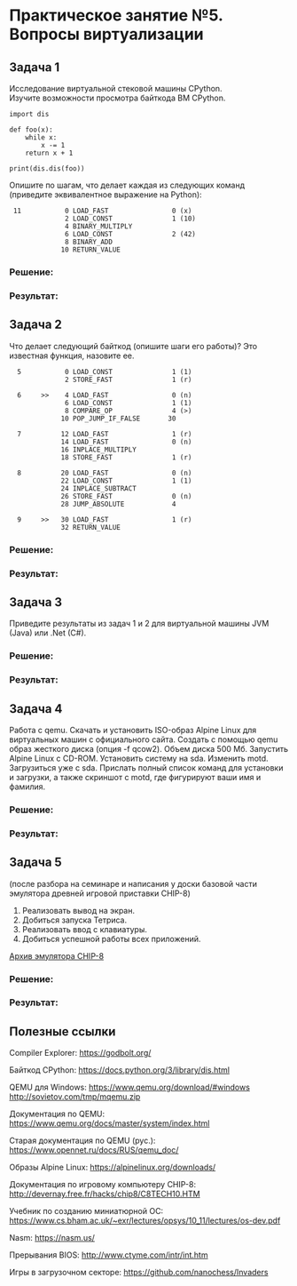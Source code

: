 # Практическое занятие №5. Вопросы виртуализации

## Задача 1
Исследование виртуальной стековой машины CPython.  
Изучите возможности просмотра байткода ВМ CPython.
```
import dis

def foo(x):
    while x:
        x -= 1
    return x + 1

print(dis.dis(foo))
```
Опишите по шагам, что делает каждая из следующих команд (приведите эквивалентное выражение на Python):
```
 11           0 LOAD_FAST                0 (x)
              2 LOAD_CONST               1 (10)
              4 BINARY_MULTIPLY
              6 LOAD_CONST               2 (42)
              8 BINARY_ADD
             10 RETURN_VALUE
```

### Решение:


### Результат:



## Задача 2
Что делает следующий байткод (опишите шаги его работы)? Это известная функция, назовите ее.

```
  5           0 LOAD_CONST               1 (1)
              2 STORE_FAST               1 (r)

  6     >>    4 LOAD_FAST                0 (n)
              6 LOAD_CONST               1 (1)
              8 COMPARE_OP               4 (>)
             10 POP_JUMP_IF_FALSE       30

  7          12 LOAD_FAST                1 (r)
             14 LOAD_FAST                0 (n)
             16 INPLACE_MULTIPLY
             18 STORE_FAST               1 (r)

  8          20 LOAD_FAST                0 (n)
             22 LOAD_CONST               1 (1)
             24 INPLACE_SUBTRACT
             26 STORE_FAST               0 (n)
             28 JUMP_ABSOLUTE            4

  9     >>   30 LOAD_FAST                1 (r)
             32 RETURN_VALUE
```

### Решение:


### Результат:



## Задача 3
Приведите результаты из задач 1 и 2 для виртуальной машины JVM (Java) или .Net (C#).

### Решение:


### Результат:



## Задача 4
Работа с qemu. Скачать и установить ISO-образ Alpine Linux для виртуальных машин с официального сайта.
Создать с помощью qemu образ жесткого диска (опция -f qcow2). Объем диска 500 Мб.
Запустить Alpine Linux с CD-ROM.
Установить систему на sda. Изменить motd.
Загрузиться уже с sda.
Прислать полный список команд для установки и загрузки, а также скриншот с motd, где фигурируют ваши имя и фамилия.

### Решение:


### Результат:



## Задача 5
(после разбора на семинаре и написания у доски базовой части эмулятора древней игровой приставки CHIP-8)
1. Реализовать вывод на экран.
2. Добиться запуска Тетриса.
3. Реализовать ввод с клавиатуры.
4. Добиться успешной работы всех приложений.

[Архив эмулятора CHIP-8](chip.zip)

### Решение:


### Результат:




## Полезные ссылки

Compiler Explorer: https://godbolt.org/

Байткод CPython: https://docs.python.org/3/library/dis.html

QEMU для Windows: https://www.qemu.org/download/#windows
http://sovietov.com/tmp/mqemu.zip

Документация по QEMU: https://www.qemu.org/docs/master/system/index.html

Старая документация по QEMU (рус.): https://www.opennet.ru/docs/RUS/qemu_doc/

Образы Alpine Linux: https://alpinelinux.org/downloads/

Документация по игровому компьютеру CHIP-8: http://devernay.free.fr/hacks/chip8/C8TECH10.HTM

Учебник по созданию миниатюрной ОС: https://www.cs.bham.ac.uk/~exr/lectures/opsys/10_11/lectures/os-dev.pdf

Nasm: https://nasm.us/

Прерывания BIOS: http://www.ctyme.com/intr/int.htm

Игры в загрузочном секторе: https://github.com/nanochess/Invaders
